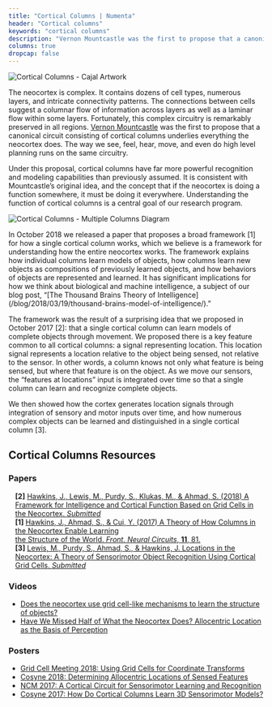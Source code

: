 ```yaml
---
title: "Cortical Columns | Numenta"
header: "Cortical columns"
keywords: "cortical columns"
description: "Vernon Mountcastle was the first to propose that a canonical circuit consisting of cortical columns underlies everything the neocortex does. Understanding the function of cortical columns is a central goal of our research program. On this page, you'll find all our resources regarding cortical columns."
columns: true
dropcap: false
---
```

<section>
<aside>

![Cortical Columns - Cajal Artwork](../images/cortical-columns-1.png)

</aside>

The neocortex is complex. It contains dozens of cell types, numerous layers, and intricate connectivity patterns. The connections between cells suggest a columnar flow of information across layers as well as a laminar flow within some layers. Fortunately, this complex circuitry is remarkably preserved in all regions. [Vernon Mountcastle](https://en.wikipedia.org/wiki/Vernon_Benjamin_Mountcastle) was the first to propose that a canonical circuit consisting of cortical columns underlies everything the neocortex does. The way we see, feel, hear, move, and even do high level planning runs on the same circuitry.

Under this proposal, cortical columns have far more powerful recognition and modeling capabilities than previously assumed. It is consistent with Mountcastle’s original idea, and the concept that if the neocortex is doing a function somewhere, it must be doing it everywhere. Understanding the function of cortical columns is a central goal of our research program.

</section>
<section>
<aside>

![Cortical Columns - Multiple Columns Diagram](../images/cortical-columns-2.png)

</aside>
In October 2018 we released a paper that proposes a broad framework [1] for how a single cortical column works, which we believe is a framework for understanding how the entire neocortex works. The framework explains how individual columns learn models of objects, how columns learn new objects as compositions of previously learned objects, and how behaviors of objects are represented and learned. It has significant implications for how we think about biological and machine intelligence, a subject of our blog post, “[The Thousand Brains Theory of Intelligence](/blog/2018/03/19/thousand-brains-model-of-intelligence/).”

The framework was the result of a surprising idea that we proposed in October 2017 [2]: that a single cortical column can learn models of complete objects through movement. We proposed there is a key feature common to all cortical columns: a signal representing location. This location signal represents a location relative to the object being sensed, not relative to the sensor. In other words, a column knows not only what feature is being sensed, but where that feature is on the object. As we move our sensors, the “features at locations” input is integrated over time so that a single column can learn and recognize complete objects.

We then showed how the cortex generates location signals through integration of sensory and motor inputs over time, and how numerous complex objects can be learned and distinguished in a single cortical column [3].

</section>

## Cortical Columns Resources

### Papers

<span style="margin-left: 10pt; display:block"><b>[2]</b> <a href="https://numenta.com/neuroscience-research/research-publications/papers/a-framework-for-intelligence-and-cortical-function-based-on-grid-cells-in-the-neocortex/">Hawkins, J., Lewis, M., Purdy, S., Klukas, M., & Ahmad, S. (2018) A Framework for Intelligence and Cortical Function Based on Grid Cells in the Neocortex. <i>Submitted</i></a></span>
<span style="margin-left: 10pt; display:block"><b>[1]</b> <a href="https://numenta.com/neuroscience-research/research-publications/papers/a-theory-of-how-columns-in-the-neocortex-enable-learning-the-structure-of-the-world/">Hawkins, J., Ahmad, S., & Cui, Y. (2017) A Theory of How Columns in the Neocortex Enable Learning <br>the Structure of the World. <i>Front. Neural Circuits</i>, <b>11</b>, 81.</a></span>
<span style="margin-left: 10pt; display:block"><b>[3]</b> <a href="https://numenta.com/neuroscience-research/research-publications/papers/locations-in-the-neocortex-a-theory-of-sensorimotor-object-recognition-using-cortical-grid-cells/"> Lewis, M., Purdy, S., Ahmad, S., & Hawkins, J. Locations in the Neocortex: A Theory of Sensorimotor Object Recognition Using Cortical Grid Cells. <i>Submitted</i></a></span>

### Videos
*	[Does the neocortex use grid cell-like mechanisms to learn the structure of objects?](/resources/videos/jeff-hawkins-simons-institute-talk/)
*	[Have We Missed Half of What the Neocortex Does? Allocentric Location as the Basis of Perception](/resources/videos/jeff-hawkins-mit-talk/)

### Posters
* [Grid Cell Meeting 2018: Using Grid Cells for Coordinate Transforms](/neuroscience-research/research-publications/posters/grid-cell-meeting/)
*	[Cosyne 2018: Determining Allocentric Locations of Sensed Features](/neuroscience-research/research-publications/posters/cosyne-2018-allocentric-locations-of-sensed-features/)
*	[NCM 2017: A Cortical Circuit for Sensorimotor Learning and Recognition](/neuroscience-research/research-publications/posters/ncm-2017a-cortical-circuit-for-learning-sensorimotor-representations/)
*	[Cosyne 2017: How Do Cortical Columns Learn 3D Sensorimotor Models?](/neuroscience-research/research-publications/posters/cosyne-2017-how-do-cortical-columns-learn-3d-sensorimotor-models/)
